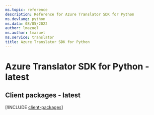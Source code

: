 ```yaml
---
ms.topic: reference
description: Reference for Azure Translator SDK for Python
ms.devlang: python
ms.data: 08/05/2022
author: lmazuel
ms.author: lmazuel
ms.service: translator
title: Azure Translator SDK for Python
---
```

# Azure Translator SDK for Python - latest

## Client packages - latest
[!INCLUDE [client-packages](translator-client-index.md)]
